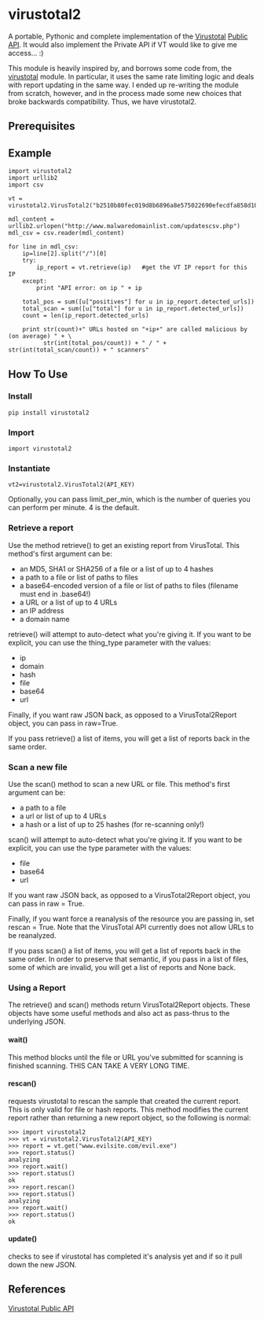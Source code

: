 # virustotal2

A portable, Pythonic and complete implementation of the [Virustotal](https://www.virustotal.com/) [Public API](https://www.virustotal.com/en/documentation/public-api/).  It would also implement the Private API if VT would like to give me access... :)

This module is heavily inspired by, and borrows some code from, the [virustotal](https://github.com/Gawen/virustotal) module.  In particular, it uses the same rate limiting logic and deals with report updating in the same way.  I ended up re-writing the module from scratch, however, and in the process made some new choices that broke backwards compatibility.  Thus, we have virustotal2.

## Prerequisites

## Example

    import virustotal2
    import urllib2
    import csv

    vt = virustotal2.VirusTotal2("b2510b80fec019d8b6896a8e575022690efecdfa858d1077c75b37dae5f4621e")

    mdl_content = urllib2.urlopen("http://www.malwaredomainlist.com/updatescsv.php")
    mdl_csv = csv.reader(mdl_content)

    for line in mdl_csv:
        ip=line[2].split("/")[0]
        try:
            ip_report = vt.retrieve(ip)   #get the VT IP report for this IP
        except:
            print "API error: on ip " + ip

        total_pos = sum([u["positives"] for u in ip_report.detected_urls])
        total_scan = sum([u["total"] for u in ip_report.detected_urls])
        count = len(ip_report.detected_urls)

        print str(count)+" URLs hosted on "+ip+" are called malicious by (on average) " + \
              str(int(total_pos/count)) + " / " + str(int(total_scan/count)) + " scanners"




## How To Use
### Install
    pip install virustotal2

### Import
    import virustotal2

### Instantiate
    vt2=virustotal2.VirusTotal2(API_KEY)

Optionally, you can pass limit_per_min, which is the number of queries you can perform per minute.  4 is the default.

### Retrieve a report
Use the method retrieve() to get an existing report from VirusTotal.  This method's first argument can be:

- an MD5, SHA1 or SHA256 of a file or a list of up to 4 hashes
- a path to a file or list of paths to files
- a base64-encoded version of a file or list of paths to files (filename must end in .base64!)
- a URL or a list of up to 4 URLs
- an IP address
- a domain name

retrieve() will attempt to auto-detect what you're giving it.  If you want to be explicit, you can use the thing_type parameter with the values:

- ip
- domain
- hash
- file
- base64
- url

Finally, if you want raw JSON back, as opposed to a VirusTotal2Report object, you can pass in raw=True.

If you pass retrieve() a list of items, you will get a list of reports back in the same order.


### Scan a new file
Use the scan() method to scan a new URL or file.  This method's first argument can be:

- a path to a file
- a url or list of up to 4 URLs
- a hash or a list of up to 25 hashes (for re-scanning only!)

scan() will attempt to auto-detect what you're giving it.  If you want to be explicit, you can use the type parameter with the values:

- file
- base64
- url

If you want raw JSON back, as opposed to a VirusTotal2Report object, you can pass in raw = True.

Finally, if you want force a reanalysis of the resource you are passing in, set rescan = True.  Note that the VirusTotal API currently does not allow URLs to be reanalyzed.

If you pass scan() a list of items, you will get a list of reports back in the same order.  In order to preserve that semantic, if you pass in a list of files, some of which are invalid, you will get a list of reports and None back.

### Using a Report
The retrieve() and scan() methods return VirusTotal2Report objects.  These objects have some useful methods and also act as pass-thrus to the underlying JSON.

#### wait()
This method blocks until the file or URL you've submitted for scanning is finished scanning.  THIS CAN TAKE A VERY LONG TIME.

#### rescan()
requests virustotal to rescan the sample that created the current report.  This is only valid for file or hash reports.  This method modifies the current report rather than returning a new report object, so the following is normal:

    >>> import virustotal2
    >>> vt = virustotal2.VirusTotal2(API_KEY)
    >>> report = vt.get("www.evilsite.com/evil.exe")
    >>> report.status()
    analyzing
    >>> report.wait()
    >>> report.status()
    ok
    >>> report.rescan()
    >>> report.status()
    analyzing
    >>> report.wait()
    >>> report.status()
    ok

#### update()
checks to see if virustotal has completed it's analysis yet and if so it pull down the new JSON.

## References
[Virustotal Public API](https://www.virustotal.com/en/documentation/public-api/)

